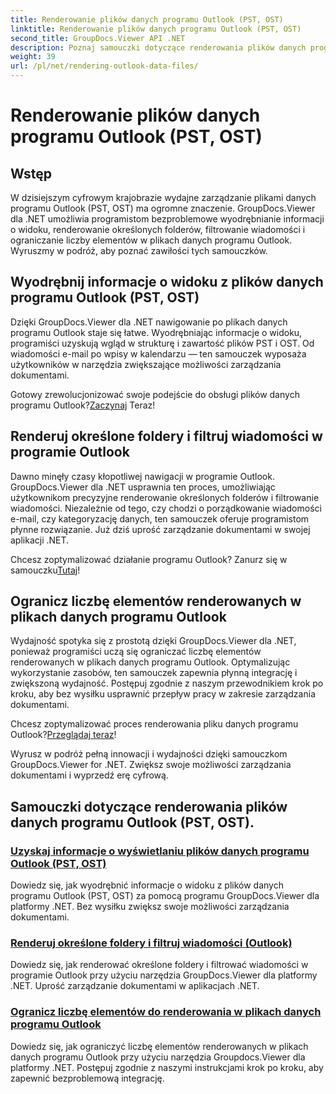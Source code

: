 ```yaml
---
title: Renderowanie plików danych programu Outlook (PST, OST)
linktitle: Renderowanie plików danych programu Outlook (PST, OST)
second_title: GroupDocs.Viewer API .NET
description: Poznaj samouczki dotyczące renderowania plików danych programu Outlook (PST, OST) za pomocą programu GroupDocs.Viewer dla platformy .NET. Odkryj bez wysiłku skuteczne techniki zarządzania dokumentami.
weight: 39
url: /pl/net/rendering-outlook-data-files/
---
```


# Renderowanie plików danych programu Outlook (PST, OST)

## Wstęp

W dzisiejszym cyfrowym krajobrazie wydajne zarządzanie plikami danych programu Outlook (PST, OST) ma ogromne znaczenie. GroupDocs.Viewer dla .NET umożliwia programistom bezproblemowe wyodrębnianie informacji o widoku, renderowanie określonych folderów, filtrowanie wiadomości i ograniczanie liczby elementów w plikach danych programu Outlook. Wyruszmy w podróż, aby poznać zawiłości tych samouczków.

## Wyodrębnij informacje o widoku z plików danych programu Outlook (PST, OST)
Dzięki GroupDocs.Viewer dla .NET nawigowanie po plikach danych programu Outlook staje się łatwe. Wyodrębniając informacje o widoku, programiści uzyskują wgląd w strukturę i zawartość plików PST i OST. Od wiadomości e-mail po wpisy w kalendarzu — ten samouczek wyposaża użytkowników w narzędzia zwiększające możliwości zarządzania dokumentami. 

 Gotowy zrewolucjonizować swoje podejście do obsługi plików danych programu Outlook?[Zaczynaj](./get-view-info-outlook-data-file/) Teraz!

## Renderuj określone foldery i filtruj wiadomości w programie Outlook
Dawno minęły czasy kłopotliwej nawigacji w programie Outlook. GroupDocs.Viewer dla .NET usprawnia ten proces, umożliwiając użytkownikom precyzyjne renderowanie określonych folderów i filtrowanie wiadomości. Niezależnie od tego, czy chodzi o porządkowanie wiadomości e-mail, czy kategoryzację danych, ten samouczek oferuje programistom płynne rozwiązanie. Już dziś uprość zarządzanie dokumentami w swojej aplikacji .NET.

 Chcesz zoptymalizować działanie programu Outlook? Zanurz się w samouczku[Tutaj](./render-specific-folders-and-filter-messages-outlook/)!

## Ogranicz liczbę elementów renderowanych w plikach danych programu Outlook
Wydajność spotyka się z prostotą dzięki GroupDocs.Viewer dla .NET, ponieważ programiści uczą się ograniczać liczbę elementów renderowanych w plikach danych programu Outlook. Optymalizując wykorzystanie zasobów, ten samouczek zapewnia płynną integrację i zwiększoną wydajność. Postępuj zgodnie z naszym przewodnikiem krok po kroku, aby bez wysiłku usprawnić przepływ pracy w zakresie zarządzania dokumentami.

 Chcesz zoptymalizować proces renderowania pliku danych programu Outlook?[Przeglądaj teraz](./limit-items-to-render-outlook-data-files/)!

Wyrusz w podróż pełną innowacji i wydajności dzięki samouczkom GroupDocs.Viewer for .NET. Zwiększ swoje możliwości zarządzania dokumentami i wyprzedź erę cyfrową.
## Samouczki dotyczące renderowania plików danych programu Outlook (PST, OST).
### [Uzyskaj informacje o wyświetlaniu plików danych programu Outlook (PST, OST)](./get-view-info-outlook-data-file/)
Dowiedz się, jak wyodrębnić informacje o widoku z plików danych programu Outlook (PST, OST) za pomocą programu GroupDocs.Viewer dla platformy .NET. Bez wysiłku zwiększ swoje możliwości zarządzania dokumentami.
### [Renderuj określone foldery i filtruj wiadomości (Outlook)](./render-specific-folders-and-filter-messages-outlook/)
Dowiedz się, jak renderować określone foldery i filtrować wiadomości w programie Outlook przy użyciu narzędzia GroupDocs.Viewer dla platformy .NET. Uprość zarządzanie dokumentami w aplikacjach .NET.
### [Ogranicz liczbę elementów do renderowania w plikach danych programu Outlook](./limit-items-to-render-outlook-data-files/)
Dowiedz się, jak ograniczyć liczbę elementów renderowanych w plikach danych programu Outlook przy użyciu narzędzia Groupdocs.Viewer dla platformy .NET. Postępuj zgodnie z naszymi instrukcjami krok po kroku, aby zapewnić bezproblemową integrację.